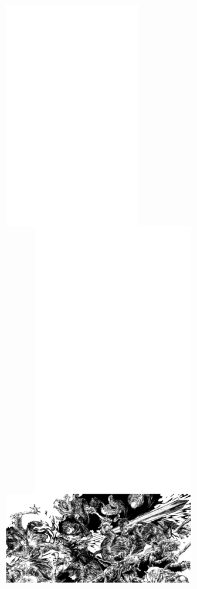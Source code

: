   <img align="left" width="360" src="metrics.svg" href="https://github.com/niccolo-fato" target="_blank">
  <img align="right" width="425"  src="metrics.personal.anilist.svg" alt="cplusplus"href="https://anilist.co/user/Nick666/" target="_blank">
  <img align="center" width="1000" src="./photos/gatsu2.png">


